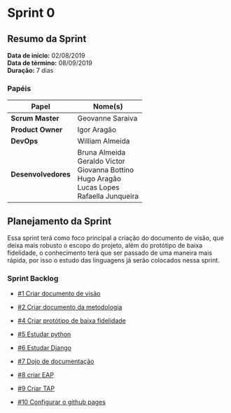 # Sprint 0

## Resumo da Sprint

**Data de início:** 02/08/2019  
**Data de término:** 08/09/2019  
**Duração:** 7 dias  

### Papéis

|Papel|Nome(s)|
|--|--|
|**Scrum Master**|Geovanne Saraiva|
|**Product Owner**|Igor Aragão|
|**DevOps**|William Almeida|
|**Desenvolvedores**|Bruna Almeida </br> Geraldo Victor </br> Giovanna Bottino </br> Hugo Aragão </br> Lucas Lopes </br> Rafaella Junqueira|

## Planejamento da Sprint

Essa sprint terá como foco principal a criação do documento de visão, que deixa mais robusto o escopo do projeto, além do protótipo de baixa fidelidade, o conhecimento terá que ser passado de uma maneira mais rápida, por isso o estudo das linguagens já serão colocados nessa sprint.

### Sprint Backlog

- [#1 Criar documento de visão](https://github.com/fga-eps-mds/2019.2-Grupo7/issues/1)

- [#2 Criar documento da metodologia](https://github.com/fga-eps-mds/2019.2-Grupo7/issues/2)

- [#4 Criar protótipo de baixa fidelidade](https://github.com/fga-eps-mds/2019.2-Grupo7/issues/4)

- [#5 Estudar python](https://github.com/fga-eps-mds/2019.2-Grupo7/issues/5)

- [#6 Estudar Django](https://github.com/fga-eps-mds/2019.2-Grupo7/issues/6)

- [#7 Dojo de documentação](https://github.com/fga-eps-mds/2019.2-Grupo7/issues/7)

- [#8 criar EAP](https://github.com/fga-eps-mds/2019.2-Grupo7/issues/7)

- [#9 Criar TAP](https://github.com/fga-eps-mds/2019.2-Grupo7/issues/7)

- [#10 Configurar o github pages](https://github.com/fga-eps-mds/2019.2-Grupo7/issues/7)
